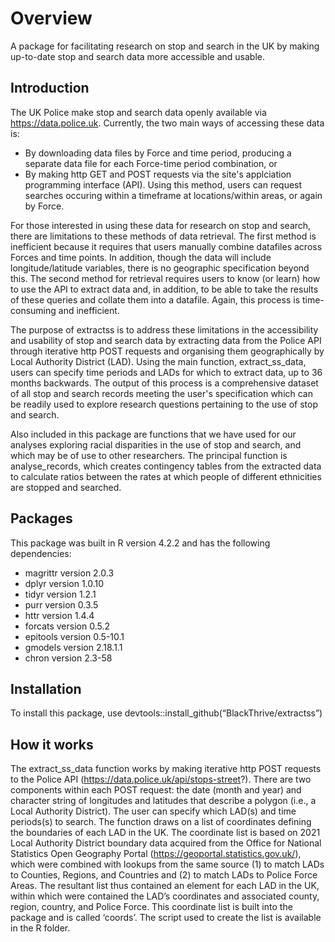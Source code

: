 # Overview

A package for facilitating research on stop and search in the UK by making up-to-date stop and search data more accessible and usable.

## Introduction

The UK Police make stop and search data openly available via https://data.police.uk. Currently, the two main ways of accessing these data is:
- By downloading data files by Force and time period, producing a separate data file for each Force-time period combination, or
- By making http GET and POST requests via the site's applciation programming interface (API). Using this method, users can request searches occuring within a timeframe at locations/within areas, or again by Force.

For those interested in using these data for research on stop and search, there are limitations to these methods of data retrieval. The first method is inefficient because it requires that users manually combine datafiles across Forces and time points. In addition, though the data will include longitude/latitude variables, there is no geographic specification beyond this. The second method for retrieval requires users to know (or learn) how to use the API to extract data and, in addition, to be able to take the results of these queries and collate them into a datafile. Again, this process is time-consuming and inefficient. 

The purpose of extractss is to address these limitations in the accessibility and usability of stop and search data by extracting data from the Police API through iterative http POST requests and organising them geographically by Local Authority District (LAD). Using the main function, extract_ss_data, users can specify time periods and LADs for which to extract data, up to 36 months backwards. The output of this process is a comprehensive dataset of all stop and search records meeting the user's specification which can be readily used to explore research questions pertaining to the use of stop and search. 

Also included in this package are functions that we have used for our analyses exploring racial disparities in the use of stop and search, and which may be of use to other researchers. The principal function is analyse_records, which creates contingency tables from the extracted data to calculate ratios between the rates at which people of different ethnicities are stopped and searched.

## Packages
This package was built in R version 4.2.2 and has the following dependencies:
-	magrittr version 2.0.3
-	dplyr version 1.0.10
-	tidyr version 1.2.1
-	purr version 0.3.5
-	httr version 1.4.4
-	forcats version 0.5.2
-	epitools version 0.5-10.1
-	gmodels version 2.18.1.1
-	chron version 2.3-58

## Installation
To install this package, use devtools::install_github(“BlackThrive/extractss”)
## How it works
The extract_ss_data function works by making iterative http POST requests to the Police API (https://data.police.uk/api/stops-street?). There are two components within each POST request: the date (month and year) and character string of longitudes and latitudes that describe a polygon (i.e., a Local Authority District). The user can specify which LAD(s) and time periods(s) to search. 
The function draws on a list of coordinates defining the boundaries of each LAD in the UK. The coordinate list is based on 2021 Local Authority District boundary data acquired from the Office for National Statistics Open Geography Portal (https://geoportal.statistics.gov.uk/), which were combined with lookups from the same source (1) to match LADs to Counties, Regions, and Countries and (2) to match LADs to Police Force Areas. The resultant list thus contained an element for each LAD in the UK, within which were contained the LAD’s coordinates and associated county, region, country, and Police Force. This coordinate list is built into the package and is called ‘coords’. The script used to create the list is available in the R folder.
